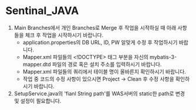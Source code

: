 # Sentinal_JAVA

1. Main Branches에서 개인 Branches로 Merge 후 작업을 시작하실 때 아래 사항들을 체크 후 작업을 시작하시기 바랍니다.
      - application.properties의 DB URL, ID, PW 알맞게 수정 후 작업하시기 바랍니다.
      - Mapper.xml 파일들의 <!DOCTYPE> 태그 부분을 자신의 mybatis-3-mapper.dtd 파일의 경로 혹은 설치 주소를 입력하시기 바랍니다.
      - Mapper.xml 파일들의 쿼리에서 테이블 명이 올바른지 확인하시기 바랍니다.
      - 작업 중 코드의 수정 사항이 있으시면 Project -> Clean 후 수정 사항을 확인하시기 바랍니다.
2. SetupService.java의 'fianl String path'를 WAS서버의 static한 path로 변경 및 설정이 필요합니다.
